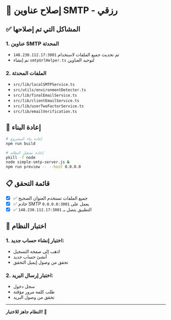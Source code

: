 # 🔧 إصلاح عناوين SMTP - رزقي

## ✅ المشاكل التي تم إصلاحها

### 1. **عناوين SMTP المحدثة**
- تم تحديث جميع الملفات لاستخدام `148.230.112.17:3001`
- تم إنشاء `smtpUrlHelper.ts` لتوحيد العناوين

### 2. **الملفات المحدثة**
- `src/lib/localSMTPService.ts`
- `src/utils/environmentDetector.ts`
- `src/lib/finalEmailService.ts`
- `src/lib/clientEmailService.ts`
- `src/lib/userTwoFactorService.ts`
- `src/lib/emailVerification.ts`

## 🚀 إعادة البناء

```bash
# إعادة بناء المشروع
npm run build

# إعادة تشغيل النظام
pkill -f node
node simple-smtp-server.js &
npm run preview -- --host 0.0.0.0
```

## 📋 قائمة التحقق

- [x] ✅ جميع الملفات تستخدم العنوان الصحيح
- [x] ✅ خادم SMTP يعمل على `0.0.0.0:3001`
- [x] ✅ التطبيق يتصل بـ `148.230.112.17:3001`

## 🧪 اختبار النظام

### **1. اختبار إنشاء حساب جديد:**
- اذهب إلى صفحة التسجيل
- أنشئ حساب جديد
- تحقق من وصول إيميل التحقق

### **2. اختبار إرسال البريد:**
- سجل دخول
- طلب كلمة مرور مؤقتة
- تحقق من وصول البريد

---

**النظام جاهز للاختبار! 🚀**
